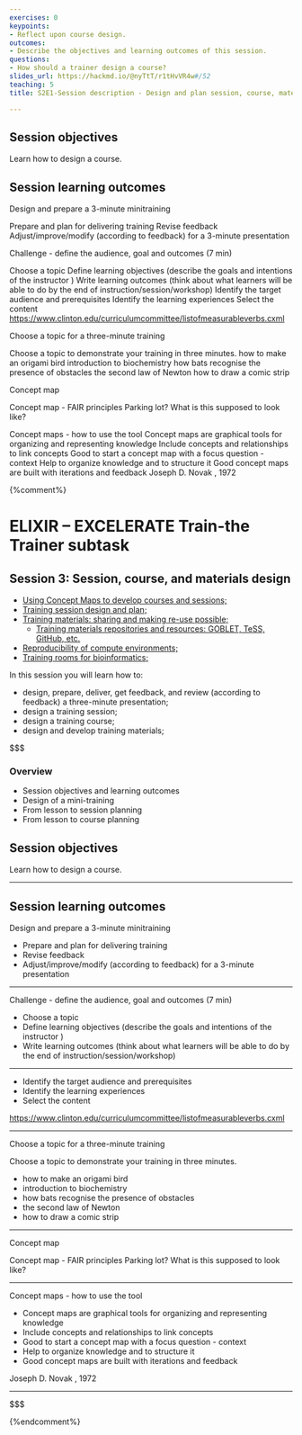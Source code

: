 ```yaml
---
exercises: 0
keypoints:
- Reflect upon course design.
outcomes:
- Describe the objectives and learning outcomes of this session.
questions:
- How should a trainer design a course?
slides_url: https://hackmd.io/@nyTtT/r1tHvVR4w#/52
teaching: 5
title: S2E1-Session description - Design and plan session, course, materials

---
```


## Session objectives

Learn how to design a course.

## Session learning outcomes

Design and prepare a 3-minute minitraining

Prepare and plan for delivering training 
Revise feedback 
Adjust/improve/modify (according to feedback) for a 3-minute presentation

Challenge - define the audience, goal and outcomes (7 min)

Choose a topic
Define learning objectives (describe the goals and intentions of the instructor )
Write learning outcomes (think about what learners will be able to do by the end of instruction/session/workshop)
Identify the target audience and prerequisites
Identify the learning experiences
Select the content
https://www.clinton.edu/curriculumcommittee/listofmeasurableverbs.cxml


Choose a topic  for a three-minute training

Choose a topic to demonstrate your training in three minutes. 
how to make an origami bird
introduction to biochemistry
how bats recognise the presence of obstacles
the second law of Newton
how to draw a comic strip



Concept map

Concept map - FAIR principles
Parking lot?
What is this supposed to look like?


Concept maps - how to use the tool
Concept maps are graphical tools for organizing and representing knowledge
Include concepts and relationships to link concepts
Good to start a concept map with a focus question - context
Help to organize knowledge and to structure it
Good concept maps are built with iterations and feedback
Joseph D. Novak , 1972


{%comment%}


# ELIXIR – EXCELERATE Train-the Trainer subtask

## Session 3: Session, course, and materials design

* [Using Concept Maps to develop courses and sessions;](#conceptmaps)
* [Training session design and plan;](#sessions)
* [Training materials: sharing and making re-use possible;](#design)
    * [Training materials repositories and resources: GOBLET, TeSS, GitHub, etc.](#repositories)
* [Reproducibility of compute environments;](#reproducibility)
* [Training rooms for bioinformatics;](#rooms)

In this session you will learn how to:

- design, prepare, deliver, get feedback, and review (according to feedback) a three-minute presentation;
- design a training session;
- design a training course;
- design and develop training materials;



$$$
### Overview
- Session objectives and learning outcomes
- Design of a mini-training
- From lesson to session planning
- From lesson to course planning

## Session objectives

Learn how to design a course.

---

## Session learning outcomes

Design and prepare a 3-minute minitraining

- Prepare and plan for delivering training 
- Revise feedback 
- Adjust/improve/modify (according to feedback) for a 3-minute presentation

---

Challenge - define the audience, goal and outcomes (7 min)

- Choose a topic
- Define learning objectives (describe the goals and intentions of the instructor )
- Write learning outcomes (think about what learners will be able to do by the end of instruction/session/workshop)

---

- Identify the target audience and prerequisites
- Identify the learning experiences
- Select the content

https://www.clinton.edu/curriculumcommittee/listofmeasurableverbs.cxml

---

Choose a topic  for a three-minute training

Choose a topic to demonstrate your training in three minutes. 
- how to make an origami bird
- introduction to biochemistry
- how bats recognise the presence of obstacles
- the second law of Newton
- how to draw a comic strip

---

Concept map

Concept map - FAIR principles
Parking lot?
What is this supposed to look like?

---

Concept maps - how to use the tool
- Concept maps are graphical tools for organizing and representing knowledge
- Include concepts and relationships to link concepts
- Good to start a concept map with a focus question - context
- Help to organize knowledge and to structure it
- Good concept maps are built with iterations and feedback

Joseph D. Novak , 1972

---
$$$


{%endcomment%}
